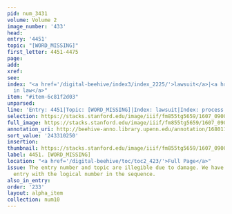 ```yaml
---
pid: num_3431
volume: Volume 2
image_number: '433'
head:
entry: '4451'
topic: "[WORD_MISSING]"
first_letter: 4451-4475
page:
add:
xref:
see:
index: "<a href='/digital-beehive/index3/index_2225/'>lawsuit</a>|<a href='/digital-beehive/index4/index_3171/'>process
  in law</a>"
item: "#item-6c81f2d03"
unparsed:
line: 'Entry: 4451|Topic: [WORD_MISSING]|Index: lawsuit|Index: process in law|#item-6c81f2d03'
selection: https://stacks.stanford.edu/image/iiif/fm855tg5659/1607_0900/328,250,3057,234/full/0/default.jpg
full_image: https://stacks.stanford.edu/image/iiif/fm855tg5659/1607_0900/full/full/0/default.jpg
annotation_uri: http://beehive-anno.library.upenn.edu/annotation/1680115921967
sort_value: '243310250'
insertion:
thumbnail: https://stacks.stanford.edu/image/iiif/fm855tg5659/1607_0900/328,250,600,180/250,/0/default.jpg
label: 4451. [WORD_MISSING]
location: "<a href='/digital-beehive/toc/toc2_423/'>Full Page</a>"
issue: The entry number and topic are illegible due to damage. We have labeled this
  entry with the logical number in the sequence.
also_in_entry:
order: '233'
layout: alpha_item
collection: num10
---
```

